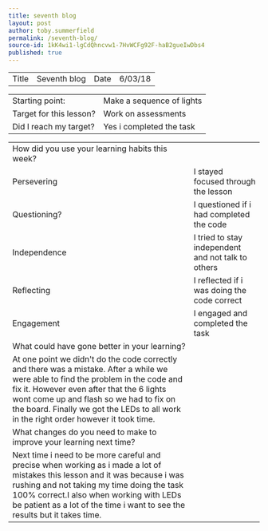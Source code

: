 ```yaml
---
title: seventh blog
layout: post
author: toby.summerfield
permalink: /seventh-blog/
source-id: 1kK4wi1-lgCdQhncvw1-7HvWCFg92F-haB2gueIwDbs4
published: true
---
```

<table>
  <tr>
    <td>Title</td>
    <td>Seventh blog</td>
    <td>Date</td>
    <td>6/03/18</td>
  </tr>
</table>


<table>
  <tr>
    <td>Starting point:</td>
    <td>Make a sequence of lights </td>
  </tr>
  <tr>
    <td>Target for this lesson?</td>
    <td>Work on assessments</td>
  </tr>
  <tr>
    <td>Did I reach my target? </td>
    <td>Yes i completed the task</td>
  </tr>
</table>


<table>
  <tr>
    <td>How did you use your learning habits this week?</td>
    <td></td>
  </tr>
  <tr>
    <td>Persevering</td>
    <td>I stayed focused through the lesson</td>
  </tr>
  <tr>
    <td>Questioning?</td>
    <td>I questioned if i had completed the code</td>
  </tr>
  <tr>
    <td>Independence</td>
    <td>I tried to stay independent and not talk to others</td>
  </tr>
  <tr>
    <td>Reflecting</td>
    <td>I reflected if i was doing the code correct</td>
  </tr>
  <tr>
    <td>Engagement</td>
    <td>I engaged and completed the task</td>
  </tr>
  <tr>
    <td>What could have gone better in your learning?</td>
    <td></td>
  </tr>
  <tr>
    <td>At one point we didn't do the code correctly and there was a mistake. After a while we were able to find the problem in the code and fix it. However even after that the 6 lights wont come up and flash so we had to fix on the board. Finally we got the LEDs to all work in the right order however it took time.</td>
    <td></td>
  </tr>
  <tr>
    <td>What changes do you need to make to improve your learning next time?</td>
    <td></td>
  </tr>
  <tr>
    <td>Next time i need to be more careful and precise when working as i made a lot of mistakes this lesson and it was because i was rushing and not taking my time doing the task 100% correct.I also when working with LEDs be patient as a lot of the time i want to see the results but it takes time.</td>
    <td></td>
  </tr>
</table>


